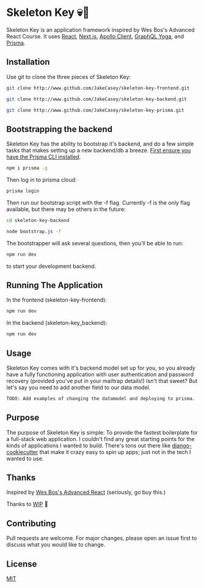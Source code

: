 # Skeleton Key 💀🔑

Skeleton Key is an application framework inspired by Wes Bos's Advanced React Course. It uses [React](https://reactjs.org), [Next.js](https://nextjs.org), [Apollo Client](https://www.apollographql.com/docs/react/), [GraphQL Yoga](https://github.com/prisma/graphql-yoga), and [Prisma](https://www.prisma.io).

## Installation

Use git to clone the three pieces of Skeleton Key:

```bash
git clone http://www.github.com/JakeCasey/skeleton-key-frontend.git
```

```bash
git clone http://www.github.com/JakeCasey/skeleton-key-backend.git
```

```bash
git clone http://www.github.com/JakeCasey/skeleton-key-prisma.git
```

## Bootstrapping the backend

Skeleton Key has the ability to bootstrap it's backend, and do a few simple tasks that makes setting up a new backend/db a breeze. [First ensure you have the Prisma CLI installed](https://www.prisma.io/docs/prisma-cli-and-configuration/using-the-prisma-cli-alx4/).

```bash
npm i prisma -g
```

Then log in to prisma cloud:

```bash
prisma login
```

Then run our bootstrap script with the -f flag. Currently -f is the only flag available, but there may be others in the future:

```bash
cd skeleton-key-backend
```

```bash
node bootstrap.js -f
```

The bootstrapper will ask several questions, then you'll be able to run:

```bash
npm run dev
```

to start your development backend.

## Running The Application

In the frontend (skeleton-key-frontend):

```bash
npm run dev
```

In the backend (skeleton-key_backend):

```bash
npm run dev
```

## Usage

Skeleton Key comes with it's backend model set up for you, so you already have a fully functioning application with user authentication and password recovery (provided you've put in your mailtrap details!) Isn't that sweet? But let's say you need to add another field to our data model.

```bash
TODO: Add examples of changing the datamodel and deploying to prisma.
```

## Purpose

The purpose of Skeleton Key is simple: To provide the fastest boilerplate for a full-stack web application. I couldn't find any great starting points for the kinds of applications I wanted to build. There's tons out there like [django-cookiecutter](https://github.com/pydanny/cookiecutter-django) that make it crazy easy to spin up apps; just not in the tech I wanted to use.

## Thanks

Inspired by [Wes Bos's Advanced React](https://advancedreact.com) (seriously, go buy this.)

Thanks to [WIP](http://wip.chat) 🚧

## Contributing

Pull requests are welcome. For major changes, please open an issue first to discuss what you would like to change.

## License

[MIT](https://choosealicense.com/licenses/mit/)
